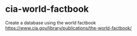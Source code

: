 cia-world-factbook
==================

Create a database using the world factbook https://www.cia.gov/library/publications/the-world-factbook/
